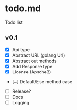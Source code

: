 # todo.md

Todo list

## v0.1

  - [x] Api type
  - [x] Abstract URL (golang Url)
  - [x] Abstract out methods
  - [x] Add Response type
  - [x] License (Apache2)
  - [~] Default/Else method case
  - [ ] Release?
  - [ ] Docs
  - [ ] Logging
